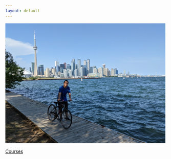 ```yaml
---
layout: default
---
```


<img src="./photo.jpg" alt="Yao Wang" width="500" height="375" />

[Courses](./courses.html)
